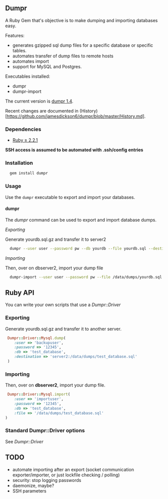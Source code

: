 ## Dumpr
A Ruby Gem that's objective is to make dumping and importing databases easy.

Features:
* generates gzipped sql dump files for a specific database or specific tables.
* automates transfer of dump files to remote hosts
* automates import
* support for MySQL and Postgres.

Executables installed:
* dumpr
* dumpr-import

The current version is [dumpr 1.4](https://rubygems.org/gems/dumpr).

Recent changes are documented in (History)[https://github.com/jamesdickson6/dumpr/blob/master/History.md].

### Dependencies
* [Ruby &#8805; 2.2.1](http://www.ruby-lang.org/en/downloads/)

**SSH access is assumed to be automated with .ssh/config entries**

### Installation

```sh
  gem install dumpr
```
### Usage

Use the `dumpr` executable to export and import your databases.

#### dumpr

The *dumpr* command can be used to export and import database dumps.

*Exporting*

Generate yourdb.sql.gz and transfer it to server2

```sh
  dumpr --user user --password pw --db yourdb --file yourdb.sql --destination dbserver2:/data/dumps/
```

*Importing*

Then, over on dbserver2, import your dump file
```sh
  dumpr-import --user user --password pw --file /data/dumps/yourdb.sql
```

## Ruby API

You can write your own scripts that use a *Dumpr::Driver*

### Exporting

Generate yourdb.sql.gz and transfer it to another server.

```ruby
 Dumpr::Driver::Mysql.dump( 
    :user => 'backupuser', 
    :password => '12345',
    :db => 'test_database', 
    :destination => 'server2:/data/dumps/test_database.sql'
 )
```

### Importing

Then, over on **dbserver2**, import your dump file.
```ruby
 Dumpr::Driver::Mysql.import( 
    :user => 'importuser', 
    :password => '12345',
    :db => 'test_database', 
    :file => '/data/dumps/test_database.sql'
)
```

### Standard Dumpr::Driver options

See *Dumpr::Driver*
  

## TODO

* automate importing after an export (socket communication exporter/importer, or just lockfile checking / polling)
* security: stop logging passwords
* daemonize, maybe?
* SSH parameters
